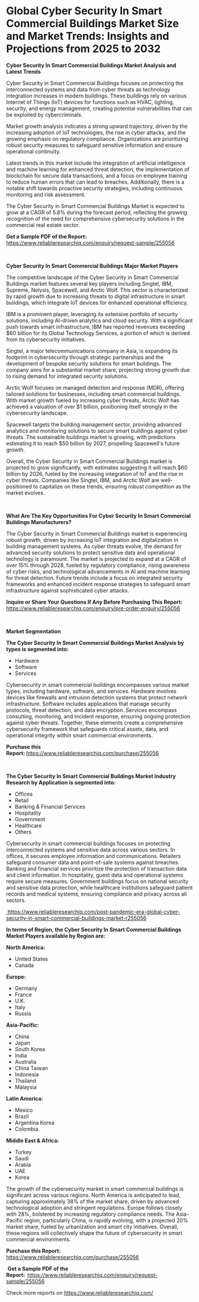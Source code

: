 <p><h1>Global Cyber Security In Smart Commercial Buildings Market Size and Market Trends: Insights and Projections from 2025 to 2032</h1></p><p><strong>Cyber Security In Smart Commercial Buildings Market Analysis and Latest Trends</strong></p>
<p><p>Cyber Security in Smart Commercial Buildings focuses on protecting the interconnected systems and data from cyber threats as technology integration increases in modern buildings. These buildings rely on various Internet of Things (IoT) devices for functions such as HVAC, lighting, security, and energy management, creating potential vulnerabilities that can be exploited by cybercriminals. </p><p>Market growth analysis indicates a strong upward trajectory, driven by the increasing adoption of IoT technologies, the rise in cyber attacks, and the growing emphasis on regulatory compliance. Organizations are prioritizing robust security measures to safeguard sensitive information and ensure operational continuity.</p><p>Latest trends in this market include the integration of artificial intelligence and machine learning for enhanced threat detection, the implementation of blockchain for secure data transactions, and a focus on employee training to reduce human errors that can lead to breaches. Additionally, there is a notable shift towards proactive security strategies, including continuous monitoring and risk assessment.</p><p>The Cyber Security in Smart Commercial Buildings Market is expected to grow at a CAGR of 5.8% during the forecast period, reflecting the growing recognition of the need for comprehensive cybersecurity solutions in the commercial real estate sector.</p></p>
<p><strong>Get a Sample PDF of the Report:&nbsp;</strong> <a href="https://www.reliableresearchiq.com/enquiry/request-sample/255056?utm_campaign=3461&utm_medium=2&utm_source=Github&utm_content=ia&utm_term=30032025&utm_id=cyber-security-in-smart-commercial-buildings">https://www.reliableresearchiq.com/enquiry/request-sample/255056</a></p>
<p>&nbsp;</p>
<p><strong>Cyber Security In Smart Commercial Buildings Major Market Players</strong></p>
<p><p>The competitive landscape of the Cyber Security in Smart Commercial Buildings market features several key players including Singtel, IBM, Supreme, Nelysis, Spacewell, and Arctic Wolf. This sector is characterized by rapid growth due to increasing threats to digital infrastructure in smart buildings, which integrate IoT devices for enhanced operational efficiency.</p><p>IBM is a prominent player, leveraging its extensive portfolio of security solutions, including AI-driven analytics and cloud security. With a significant push towards smart infrastructure, IBM has reported revenues exceeding $60 billion for its Global Technology Services, a portion of which is derived from its cybersecurity initiatives.</p><p>Singtel, a major telecommunications company in Asia, is expanding its footprint in cybersecurity through strategic partnerships and the development of bespoke security solutions for smart buildings. The company aims for a substantial market share, projecting strong growth due to rising demand for integrated security solutions.</p><p>Arctic Wolf focuses on managed detection and response (MDR), offering tailored solutions for businesses, including smart commercial buildings. With market growth fueled by increasing cyber threats, Arctic Wolf has achieved a valuation of over $1 billion, positioning itself strongly in the cybersecurity landscape.</p><p>Spacewell targets the building management sector, providing advanced analytics and monitoring solutions to secure smart buildings against cyber threats. The sustainable buildings market is growing, with predictions estimating it to reach $50 billion by 2027, propelling Spacewell's future growth.</p><p>Overall, the Cyber Security in Smart Commercial Buildings market is projected to grow significantly, with estimates suggesting it will reach $60 billion by 2026, fueled by the increasing integration of IoT and the rise in cyber threats. Companies like Singtel, IBM, and Arctic Wolf are well-positioned to capitalize on these trends, ensuring robust competition as the market evolves.</p></p>
<p>&nbsp;</p>
<p><strong>What Are The Key Opportunities For Cyber Security In Smart Commercial Buildings Manufacturers?</strong></p>
<p><p>The Cyber Security in Smart Commercial Buildings market is experiencing robust growth, driven by increasing IoT integration and digitalization in building management systems. As cyber threats evolve, the demand for advanced security solutions to protect sensitive data and operational technology is paramount. The market is projected to expand at a CAGR of over 15% through 2028, fueled by regulatory compliance, rising awareness of cyber risks, and technological advancements in AI and machine learning for threat detection. Future trends include a focus on integrated security frameworks and enhanced incident response strategies to safeguard smart infrastructure against sophisticated cyber attacks.</p></p>
<p><strong>Inquire or Share Your Questions If Any Before Purchasing This Report:</strong> <a href="https://www.reliableresearchiq.com/enquiry/pre-order-enquiry/255056?utm_campaign=3461&utm_medium=2&utm_source=Github&utm_content=ia&utm_term=30032025&utm_id=cyber-security-in-smart-commercial-buildings">https://www.reliableresearchiq.com/enquiry/pre-order-enquiry/255056</a></p>
<p>&nbsp;</p>
<p><strong>Market Segmentation</strong></p>
<p><strong>The Cyber Security In Smart Commercial Buildings Market Analysis by types is segmented into:</strong></p>
<p><ul><li>Hardware</li><li>Software</li><li>Services</li></ul></p>
<p><p>Cybersecurity in smart commercial buildings encompasses various market types, including hardware, software, and services. Hardware involves devices like firewalls and intrusion detection systems that protect network infrastructure. Software includes applications that manage security protocols, threat detection, and data encryption. Services encompass consulting, monitoring, and incident response, ensuring ongoing protection against cyber threats. Together, these elements create a comprehensive cybersecurity framework that safeguards critical assets, data, and operational integrity within smart commercial environments.</p></p>
<p><strong>Purchase this Report:&nbsp;</strong><a href="https://www.reliableresearchiq.com/purchase/255056?utm_campaign=3461&utm_medium=2&utm_source=Github&utm_content=ia&utm_term=30032025&utm_id=cyber-security-in-smart-commercial-buildings">https://www.reliableresearchiq.com/purchase/255056</a></p>
<p>&nbsp;</p>
<p><strong>The Cyber Security In Smart Commercial Buildings Market Industry Research by Application is segmented into:</strong></p>
<p><ul><li>Offices</li><li>Retail</li><li>Banking & Financial Services</li><li>Hospitality</li><li>Government</li><li>Healthcare</li><li>Others</li></ul></p>
<p><p>Cybersecurity in smart commercial buildings focuses on protecting interconnected systems and sensitive data across various sectors. In offices, it secures employee information and communications. Retailers safeguard consumer data and point-of-sale systems against breaches. Banking and financial services prioritize the protection of transaction data and client information. In hospitality, guest data and operational systems require secure measures. Government buildings focus on national security and sensitive data protection, while healthcare institutions safeguard patient records and medical systems, ensuring compliance and privacy across all sectors.</p></p>
<p><a href="https://www.reliableresearchiq.com/post-pandemic-era-global-cyber-security-in-smart-commercial-buildings-market-r255056?utm_campaign=3461&utm_medium=2&utm_source=Github&utm_content=ia&utm_term=30032025&utm_id=cyber-security-in-smart-commercial-buildings">&nbsp;https://www.reliableresearchiq.com/post-pandemic-era-global-cyber-security-in-smart-commercial-buildings-market-r255056</a></p>
<p><strong>In terms of Region, the Cyber Security In Smart Commercial Buildings Market Players available by Region are:</strong></p>
<p>
    <p> <strong> North America: </strong>
        <ul>
            <li>United States</li>
            <li>Canada</li>
        </ul>
        </p> 
    <p> <strong> Europe: </strong>
        <ul>
            <li>Germany</li>
            <li>France</li>
            <li>U.K.</li>
            <li>Italy</li>
            <li>Russia</li>
        </ul>
        </p> 
    <p> <strong> Asia-Pacific: </strong>
        <ul>
            <li>China</li>
            <li>Japan</li>
            <li>South Korea</li>
            <li>India</li>
            <li>Australia</li>
            <li>China Taiwan</li>
            <li>Indonesia</li>
            <li>Thailand</li>
            <li>Malaysia</li>
        </ul>
        </p> 
    <p> <strong> Latin America: </strong>
        <ul>
            <li>Mexico</li>
            <li>Brazil</li>
            <li>Argentina Korea</li>
            <li>Colombia</li>
        </ul>
        </p> 
    <p> <strong> Middle East & Africa: </strong>
        <ul>
            <li>Turkey</li>
            <li>Saudi</li>
            <li>Arabia</li>
            <li>UAE</li>
            <li>Korea</li>
        </ul>
    </p>
    </p>
<p><p>The growth of the cybersecurity market in smart commercial buildings is significant across various regions. North America is anticipated to lead, capturing approximately 38% of the market share, driven by advanced technological adoption and stringent regulations. Europe follows closely with 28%, bolstered by increasing regulatory compliance needs. The Asia-Pacific region, particularly China, is rapidly evolving, with a projected 20% market share, fueled by urbanization and smart city initiatives. Overall, these regions will collectively shape the future of cybersecurity in smart commercial environments.</p></p>
<p><strong>Purchase this Report: </strong><a href="https://www.reliableresearchiq.com/purchase/255056?utm_campaign=3461&utm_medium=2&utm_source=Github&utm_content=ia&utm_term=30032025&utm_id=cyber-security-in-smart-commercial-buildings">https://www.reliableresearchiq.com/purchase/255056</a></p>
<p>&nbsp;<strong>Get a Sample PDF of the Report:&nbsp;&nbsp;</strong><a href="https://www.reliableresearchiq.com/enquiry/request-sample/255056?utm_campaign=3461&utm_medium=2&utm_source=Github&utm_content=ia&utm_term=30032025&utm_id=cyber-security-in-smart-commercial-buildings">https://www.reliableresearchiq.com/enquiry/request-sample/255056</a></p>
<p><strong></strong></p>
<p>Check more reports on <a href="https://www.reliableresearchiq.com/?utm_campaign=3461&utm_medium=2&utm_source=Github&utm_content=ia&utm_term=30032025&utm_id=cyber-security-in-smart-commercial-buildings">https://www.reliableresearchiq.com/</a></p>